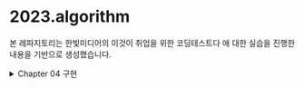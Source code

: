 # 2023.algorithm

본 레파지토리는 한빛미디어의 이것이 취업을 위한 코딩테스트다 애 대한 실습을 진행한 내용을 기반으로 생성했습니다.

<details>
<summary> Chapter 04 구현 </summary>
<div markdown="1">

|문제|코드링크|난이도|
|-----|-----|-----|
|게임 개발| [python](chapter04/example03.py) | :star::star: |

</div>
</details>
